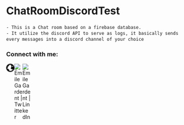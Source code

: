 # ChatRoomDiscordTest

    - This is a Chat room based on a firebase database.
    - It utilize the discord API to serve as logs, it basically sends every messages into a discord channel of your choice

### Connect with me:

[<img align="left" alt="egardent.fr" width="22px" src="https://raw.githubusercontent.com/iconic/open-iconic/master/svg/globe.svg" />][website]
[<img align="left" alt="Emile Gardent | Twitter" width="22px" src="https://cdn.jsdelivr.net/npm/simple-icons@v3/icons/twitter.svg" />][twitter]
[<img align="left" alt="Emile Gardent | LinkedIn" width="22px" src="https://cdn.jsdelivr.net/npm/simple-icons@v3/icons/linkedin.svg" />][linkedin]

<br />

[website]: https://egardent.fr
[twitter]: https://twitter.com/EmileGardent
[linkedin]: www.linkedin.com/in/emile-g
